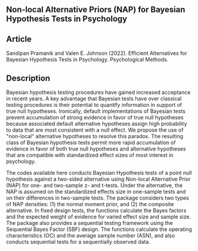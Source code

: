 
## Non-local Alternative Priors (NAP) for Bayesian Hypothesis Tests in Psychology

## Article

Sandipan Pramanik and Valen E. Johnson (2022). Efficient Alternatives for Bayesian Hypothesis Tests in Psychology. Psychological Methods.

## Description

Bayesian hypothesis testing procedures have gained increased acceptance in recent years.  A key advantage that Bayesian tests have over classical testing procedures is their potential to quantify information in support of true null hypotheses.  Ironically, default implementations of Bayesian tests prevent accumulation of strong evidence in favor of true null hypotheses because associated default alternative hypotheses assign high probability to data that are most consistent with a null effect. We propose the use of "non-local" alternative hypotheses to resolve this paradox. The resulting class of Bayesian hypothesis tests permit more rapid accumulation of evidence in favor of both true null hypotheses and alternative hypotheses that are compatible with standardized effect sizes of most interest in psychology.

The codes available here conducts Bayesian Hypothesis tests of a point null hypothesis against a two-sided alternative using Non-local Alternative Prior (NAP) for one- and two-sample z- and t-tests. Under the alternative, the NAP is assumed on the standardized effects size in one-sample tests and on their differences in two-sample tests. The package considers two types of NAP densities: (1) the normal moment prior, and (2) the composite alternative. In fixed design tests, the functions calculate the Bayes factors and the expected weight of evidence for varied effect size and sample size. The package also provides a sequential testing framework using the Sequential Bayes Factor (SBF) design. The functions calculate the operating characteristics (OC) and the average sample number (ASN), and also conducts sequential tests for a sequentially observed data.
